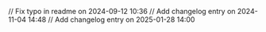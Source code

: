 // Fix typo in readme on 2024-09-12 10:36
// Add changelog entry on 2024-11-04 14:48
// Add changelog entry on 2025-01-28 14:00
